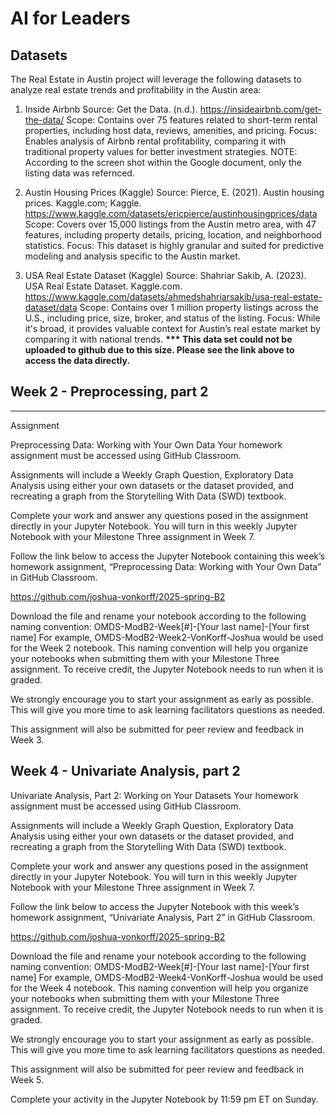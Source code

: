 # AI for Leaders

## Datasets

The Real Estate in Austin project will leverage the following datasets to analyze real estate trends and profitability in the Austin area:

1. Inside Airbnb
Source: Get the Data. (n.d.). https://insideairbnb.com/get-the-data/
Scope: Contains over 75 features related to short-term rental properties, including host data, reviews, amenities, and pricing.
Focus: Enables analysis of Airbnb rental profitability, comparing it with traditional property values for better investment strategies.
NOTE: According to the screen shot within the Google document, only the listing data was refernced.

3. Austin Housing Prices (Kaggle)
Source: Pierce, E. (2021). Austin housing prices. Kaggle.com; Kaggle. https://www.kaggle.com/datasets/ericpierce/austinhousingprices/data
Scope: Covers over 15,000 listings from the Austin metro area, with 47 features, including property details, pricing, location, and neighborhood statistics.
Focus: This dataset is highly granular and suited for predictive modeling and analysis specific to the Austin market.

4. USA Real Estate Dataset (Kaggle)
Source: Shahriar Sakib, A. (2023). USA Real Estate Dataset. Kaggle.com. https://www.kaggle.com/datasets/ahmedshahriarsakib/usa-real-estate-dataset/data
Scope: Contains over 1 million property listings across the U.S., including price, size, broker, and status of the listing.
Focus: While it's broad, it provides valuable context for Austin’s real estate market by comparing it with national trends.
<b>*** This data set could not be uploaded to github due to this size. Please see the link above to access the data directly.</b>

## Week 2 - Preprocessing, part 2

-------------------------------
Assignment

Preprocessing Data: Working with Your Own Data
Your homework assignment must be accessed using GitHub Classroom. 

Assignments will include a Weekly Graph Question, Exploratory Data Analysis using either your own datasets or the dataset provided, and recreating a graph from the Storytelling With Data (SWD) textbook.

Complete your work and answer any questions posed in the assignment directly in your Jupyter Notebook. You will turn in this weekly Jupyter Notebook with your Milestone Three assignment in Week 7.

Follow the link below to access the Jupyter Notebook containing this week’s homework assignment, “Preprocessing Data: Working with Your Own Data” in GitHub Classroom.

https://github.com/joshua-vonkorff/2025-spring-B2

Download the file and rename your notebook according to the following naming convention: OMDS-ModB2-Week[#]-[Your last name]-[Your first name] For example, OMDS-ModB2-Week2-VonKorff-Joshua would be used for the Week 2 notebook. This naming convention will help you organize your notebooks when submitting them with your Milestone Three assignment. To receive credit, the Jupyter Notebook needs to run when it is graded.

We strongly encourage you to start your assignment as early as possible. This will give you more time to ask learning facilitators questions as needed.

This assignment will also be submitted for peer review and feedback in Week 3.

## Week 4 - Univariate Analysis, part 2
Univariate Analysis, Part 2: Working on Your Datasets
Your homework assignment must be accessed using GitHub Classroom. 

Assignments will include a Weekly Graph Question, Exploratory Data Analysis using either your own datasets or the dataset provided, and recreating a graph from the Storytelling With Data (SWD) textbook.

Complete your work and answer any questions posed in the assignment directly in your Jupyter Notebook. You will turn in this weekly Jupyter Notebook with your Milestone Three assignment in Week 7.

Follow the link below to access the Jupyter Notebook with this week’s homework assignment, “Univariate Analysis, Part 2” in GitHub Classroom.

https://github.com/joshua-vonkorff/2025-spring-B2

Download the file and rename your notebook according to the following naming convention: OMDS-ModB2-Week[#]-[Your last name]-[Your first name] For example, OMDS-ModB2-Week4-VonKorff-Joshua would be used for the Week 4 notebook. This naming convention will help you organize your notebooks when submitting them with your Milestone Three assignment. To receive credit, the Jupyter Notebook needs to run when it is graded.

We strongly encourage you to start your assignment as early as possible. This will give you more time to ask learning facilitators questions as needed.

This assignment will also be submitted for peer review and feedback in Week 5.

Complete your activity in the Jupyter Notebook by 11:59 pm ET on Sunday.

